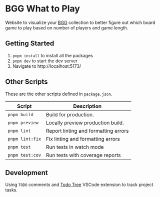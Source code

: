 # BGG What to Play

Website to visualize your [BGG](https://boardgamegeek.com/) collection to better figure out which board game to play based on number of players and game length.

## Getting Started

1. `pnpm install` to install all the packages
1. `pnpm dev` to start the dev server
1. Navigate to http://localhost:5173/

## Other Scripts

These are the other scripts defined in `package.json`.

| Script          | Description                          |
| --------------- | ------------------------------------ |
| `pnpm build`    | Build for production.                |
| `pnpm preview`  | Locally preview production build.    |
| `pnpm lint`     | Report linting and formatting errors |
| `pnpm lint:fix` | Fix linting and formatting errors    |
| `pnpm test`     | Run tests in watch mode              |
| `pnpm test:cov` | Run tests with coverage reports      |

## Development

Using `TODO` comments and [Todo Tree](https://marketplace.visualstudio.com/items?itemName=Gruntfuggly.todo-tree) VSCode extension to track project tasks.
